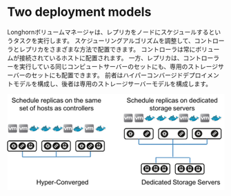 # Two deployment models

Longhornボリュームマネージャは、レプリカをノードにスケジュールするというタスクを実行します。 スケジューリングアルゴリズムを調整して、コントローラとレプリカをさまざまな方法で配置できます。 コントローラは常にボリュームが接続されているホストに配置されます。 一方、レプリカは、コントローラーを実行している同じコンピュートサーバーのセットにも、専用のストレージサーバーのセットにも配置できます。 前者はハイパーコンバージドデプロイメントモデルを構成し、後者は専用のストレージサーバーモデルを構成します。

![画像](../pictures/100001twodeploymentmodels.png)

